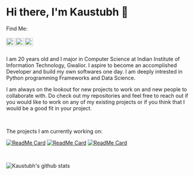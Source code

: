 # Hi there, I'm Kaustubh 👋

Find Me:
<br>
<br>
<a href="https://www.linkedin.com/in/kaustubh-chaudhari-763a26193/">
  <img align="left" width="22px" src="https://cdn.jsdelivr.net/npm/simple-icons@v3/icons/linkedin.svg" />
</a>
<a href="https://www.codechef.com/users/ckaustubhm06">
  <img align="left" width="22px" src="https://cdn.jsdelivr.net/npm/simple-icons@v3/icons/codechef.svg" />
</a>
<a href="https://www.kaggle.com/kaustubhchaudhari">
  <img align="left" width="22px" src="https://cdn.jsdelivr.net/npm/simple-icons@v3/icons/kaggle.svg" />
</a>
<br>
<br>

<div>
 <p>

I am 20 years old and I major in Computer Science at Indian Institute of Information Technology, Gwalior. I aspire to become an accomplished Developer and build my own softwares one day. I am deeply intrested in Python programming Frameworks and Data Science.

I am always on the lookout for new projects to work on and new people to collaborate with. Do check out my repositories and feel free to reach out if you would like to work on any of my existing projects or if you think that I would be a good fit in your project.

</h4>
</div>

<br />

<div><p>The projects I am currently working on: </p></div>


[![ReadMe Card](https://github-readme-stats.vercel.app/api/pin/?username=kc611&repo=URL-Shortener)](https://github.com/kc611/URL-Shortener)
[![ReadMe Card](https://github-readme-stats.vercel.app/api/pin/?username=kc611&repo=chatbuddy)](https://github.com/kc611/chatbuddy)
[![ReadMe Card](https://github-readme-stats.vercel.app/api/pin/?username=kc611&repo=Online-Compiler)](https://github.com/kc611/Online-Compiler)

<br>

![Kaustubh's github stats](https://github-readme-stats.vercel.app/api?username=kc611&show_icons=true&theme=radical)




